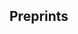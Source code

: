 <h2 id="publications" style="margin: 2px 0px -15px;">Preprints</h2>

<div class="publications">
<ol class="bibliography">

</ol>
</div>
